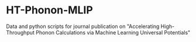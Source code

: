 # HT-Phonon-MLIP
Data and python scripts for journal publication on "Accelerating High-Throughput Phonon Calculations via Machine Learning Universal Potentials"

